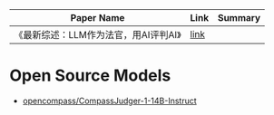 | Paper Name                                                       | Link                                     | Summary |
|------------------------------------------------------------------|------------------------------------------|----------|
| 《最新综述：LLM作为法官，用AI评判AI》 | [link](https://mp.weixin.qq.com/s/sZbW3GC4-g-h8mMWJjCRZQ) | |


 

# Open Source Models

- [opencompass/CompassJudger-1-14B-Instruct](https://huggingface.co/opencompass/CompassJudger-1-14B-Instruct)
